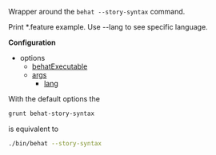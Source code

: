 Wrapper around the `behat --story-syntax` command.

Print *.feature example. 
Use --lang to see specific language.

**Configuration**

* options
  * [behatExecutable](#optionsbehatexecutable)
  * [args](#optionsargs)
    * [lang](#optionsargslang)

With the default options the
```bash
grunt behat-story-syntax
```

is equivalent to
```bash
./bin/behat --story-syntax
```
